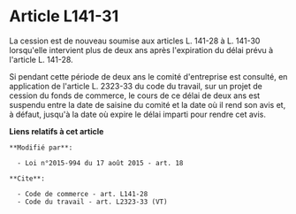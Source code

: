# Article L141-31

La cession est de nouveau soumise aux articles L. 141-28 à L. 141-30 lorsqu'elle intervient plus de deux ans après
l'expiration du délai prévu à l'article L. 141-28. 

Si pendant cette période de deux ans le comité d'entreprise est consulté, en application de l'article L. 2323-33 du code du
travail, sur un projet de cession du fonds de commerce, le cours de ce délai de deux ans est suspendu entre la date de
saisine du comité et la date où il rend son avis et, à défaut, jusqu'à la date où expire le délai imparti pour rendre cet
avis.

**Liens relatifs à cet article**

	**Modifié par**:

	  - Loi n°2015-994 du 17 août 2015 - art. 18

	**Cite**:

	  - Code de commerce - art. L141-28
	  - Code du travail - art. L2323-33 (VT)
